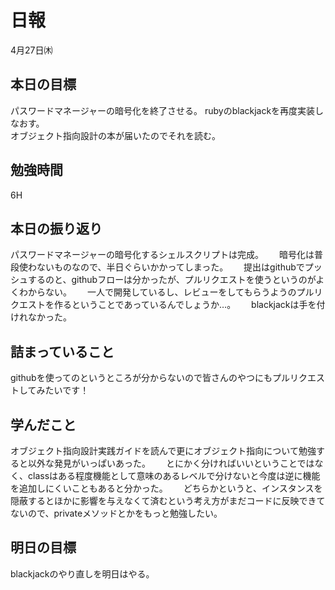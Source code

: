 # 日報
4月27日㈭

## 本日の目標
パスワードマネージャーの暗号化を終了させる。 
rubyのblackjackを再度実装しなおす。  
オブジェクト指向設計の本が届いたのでそれを読む。

## 勉強時間
6H

## 本日の振り返り
パスワードマネージャーの暗号化するシェルスクリプトは完成。　　
暗号化は普段使わないものなので、半日ぐらいかかってしまった。　　
提出はgithubでプッシュするのと、githubフローは分かったが、プルリクエストを使うというのがよくわからない。　　
一人で開発しているし、レビューをしてもらうようのプルリクエストを作るということであっているんでしょうか…。　　
blackjackは手を付けれなかった。　　

## 詰まっていること
githubを使ってのというところが分からないので皆さんのやつにもプルリクエストしてみたいです！

## 学んだこと
オブジェクト指向設計実践ガイドを読んで更にオブジェクト指向について勉強すると以外な発見がいっぱいあった。　　
とにかく分ければいいということではなく、classはある程度機能として意味のあるレベルで分けないと今度は逆に機能を追加しにくいこともあると分かった。　　
どちらかというと、インスタンスを隠蔽するとほかに影響を与えなくて済むという考え方がまだコードに反映できてないので、privateメソッドとかをもっと勉強したい。　　

## 明日の目標
blackjackのやり直しを明日はやる。
